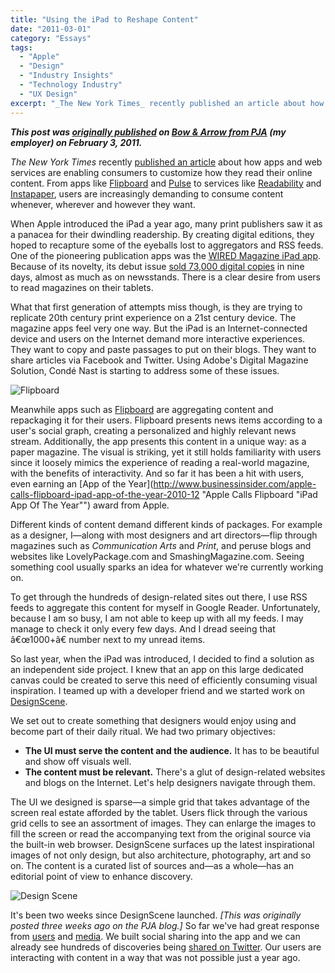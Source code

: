 ```yaml
---
title: "Using the iPad to Reshape Content"
date: "2011-03-01"
category: "Essays"
tags:
  - "Apple"
  - "Design"
  - "Industry Insights"
  - "Technology Industry"
  - "UX Design"
excerpt: "_The New York Times_ recently published an article about how apps and web services are enabling consumers to customize how they read their online content. From apps like Flipboard and Pulse to services like Readability and Instapaper, users are increasingly demanding to consume content whenever, wherever and however they want."
---
```


_**This post was [originally published](http://blog.agencypja.com/2011/02/03/interactive/using-the-ipad-to-reshape-content/ "Using the iPad to Reshape Content | PJA: Bow & Arrow") on [Bow & Arrow from PJA](http://blog.agencypja.com/ "PJA: Bow & Arrow") (my employer) on February 3, 2011.**_

_The New York Times_ recently [published an article](http://www.nytimes.com/2011/02/01/technology/01read.html "Apps Customize How Users Read Content Online - NYTimes.com") about how apps and web services are enabling consumers to customize how they read their online content. From apps like [Flipboard](http://flipboard.com/ "Flipboard for iPad") and [Pulse](http://www.alphonsolabs.com/ "Alphonso Labs") to services like [Readability](https://www.readability.com/ "Readability") and [Instapaper](http://www.instapaper.com/ "Instapaper: Save interesting web pages for reading later"), users are increasingly demanding to consume content whenever, wherever and however they want.

When Apple introduced the iPad a year ago, many print publishers saw it as a panacea for their dwindling readership. By creating digital editions, they hoped to recapture some of the eyeballs lost to aggregators and RSS feeds. One of the pioneering publication apps was the [WIRED Magazine iPad app](http://itunes.apple.com/us/app/wired-magazine/id373903654?mt=8 "WIRED Magazine for iPad on the iTunes App Store"). Because of its novelty, its debut issue [sold 73,000 digital copies](http://www.crainsnewyork.com/article/20100606/FREE/306069969 "Wired magazine's iPad liftoff") in nine days, almost as much as on newsstands. There is a clear desire from users to read magazines on their tablets.

What that first generation of attempts miss though, is they are trying to replicate 20th century print experience on a 21st century device. The magazine apps feel very one way. But the iPad is an Internet-connected device and users on the Internet demand more interactive experiences. They want to copy and paste passages to put on their blogs. They want to share articles via Facebook and Twitter. Using Adobe's Digital Magazine Solution, Condé Nast is starting to address some of these issues.

![Flipboard](/images/flipboard.jpg)

Meanwhile apps such as [Flipboard](http://flipboard.com/ "Flipboard for iPad") are aggregating content and repackaging it for their users. Flipboard presents news items according to a user's social graph, creating a personalized and highly relevant news stream. Additionally, the app presents this content in a unique way: as a paper magazine. The visual is striking, yet it still holds familiarity with users since it loosely mimics the experience of reading a real-world magazine, with the benefits of interactivity. And so far it has been a hit with users, even earning an [App of the Year](http://www.businessinsider.com/apple-calls-flipboard-ipad-app-of-the-year-2010-12 "Apple Calls Flipboard "iPad App Of The Year"") award from Apple.

Different kinds of content demand different kinds of packages. For example as a designer, I—along with most designers and art directors—flip through magazines such as _Communication Arts_ and _Print_, and peruse blogs and websites like LovelyPackage.com and SmashingMagazine.com. Seeing something cool usually sparks an idea for whatever we're currently working on.

To get through the hundreds of design-related sites out there, I use RSS feeds to aggregate this content for myself in Google Reader. Unfortunately, because I am so busy, I am not able to keep up with all my feeds. I may manage to check it only every few days. And I dread seeing that â€œ1000+â€ number next to my unread items.

So last year, when the iPad was introduced, I decided to find a solution as an independent side project. I knew that an app on this large dedicated canvas could be created to serve this need of efficiently consuming visual inspiration. I teamed up with a developer friend and we started work on [DesignScene](http://www.designsceneapp.com/ "DesignScene: An inspiration explorer for iPad").

We set out to create something that designers would enjoy using and become part of their daily ritual. We had two primary objectives:

- **The UI must serve the content and the audience.** It has to be beautiful and show off visuals well.
- **The content must be relevant.** There's a glut of design-related websites and blogs on the Internet. Let's help designers navigate through them.

The UI we designed is sparse—a simple grid that takes advantage of the screen real estate afforded by the tablet. Users flick through the various grid cells to see an assortment of images. They can enlarge the images to fill the screen or read the accompanying text from the original source via the built-in web browser. DesignScene surfaces up the latest inspirational images of not only design, but also architecture, photography, art and so on. The content is a curated list of sources and—as a whole—has an editorial point of view to enhance discovery.

![Design Scene](/images/DesignScene.jpg)

It's been two weeks since DesignScene launched. _\[This was originally posted three weeks ago on the PJA blog.\]_ So far we've had great response from [users](http://shawnblanc.net/2011/01/designscene/ "DesignScene — Shawn Blanc") and [media](http://www.macstories.net/reviews/designscene-an-inspiration-browser-for-graphic-designers/ "DesignScene: An Inspiration Browser For Graphic Designers"). We built social sharing into the app and we can already see hundreds of discoveries being [shared on Twitter](http://search.twitter.com/search?q=%22via+%40DesignSceneApp%22). Our users are interacting with content in a way that was not possible just a year ago.
